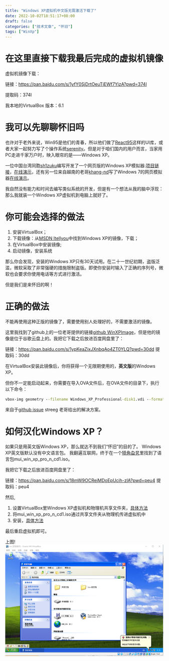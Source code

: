 ```yaml
---
title: "Windows XP虚拟机中文版无需激活下载了"
date: 2022-10-02T18:51:17+08:00
draft: false
categories: ["技术文章", "怀旧"]
tags: ["WinXp"]
---
```

# 在这里直接下载我最后完成的虚拟机镜像
虚拟机镜像下载：

链接：https://pan.baidu.com/s/1yfY0SjDrtOeuTiEWf7YizA?pwd=374l 

提取码：374l 

我本地的VirtualBox 版本：6.1

# 我可以先聊聊怀旧吗
也许对于老外来说，Win95是他们的青春，所以他们做了[React95](https://github.com/arturbien/React95)这样的UI库，或者大家一起努力写了个操作系统[serenity](https://github.com/SerenityOS/serenity)。但是对于咱们国内的用户而言，当家用PC走进千家万户时，映入眼帘的是——Windows XP。

一位中国台湾同胞[sh1zuku](https://sh1zuku.csie.io/#/)编写开发了一个网页版的Windows XP模拟器:[项目链接](https://github.com/ShizukuIchi/winXP)，[在线演示](https://winxp.vercel.app/)，还有另一位来自越南的老哥[khang-nd](https://khang-nd.vercel.app/)写了Windows 7的网页模拟器[在线演示](https://win7simu.visnalize.com/)。

我自然没有能力和时间去编写类似系统的开发，但是有一个想法从我的脑中浮现：那么我就装一个Windows XP虚拟机到电脑上就好了。

# 你可能会选择的做法
1. 安装VirtualBox；
2. 下载镜像：从[MSDN Itellyou](https://msdn.itellyou.cn/)中找到Windows XP的镜像，下载；
3. 在VirtualBox中安装镜像;
4. 启动镜像，安装系统

那么你会发现，安装的Windows XP只有30天试用。在二十一世纪初期，盗版泛滥，微软采取了非常强硬的措施限制盗版。即使你安装时输入了正确的序列号，微软也会要求你使用电话等方式进行激活。

但是我们是来怀旧的啊！

# 正确的做法
不能再使用这种正版的镜像了，需要使用别人处理好的，不需要激活的镜像。

这里我找到了github上的一位老哥提供的链接[github WinXPImage](https://github.com/lucianoferrari/winxpimage)，但是他的镜像是位于谷歌云盘上的。我把它下载之后放进百度网盘里了：

链接：https://pan.baidu.com/s/1ypKeaZixJXnbqAo4ZT0YLQ?pwd=30dd 
提取码：30dd 

在VirtualBox安装此镜像后，你将获得一个无限期使用的，**英文版**的Windows XP。

但你不一定能启动起来，你需要在导入OVA文件后，在OVA文件的目录下，执行以下命令：
``` cmd
vbox-img geometry --filename Windows_XP_Professional-disk1.vdi --format VDI --cylinders 5874 --heads 255 --sectors 56
```
来自于[github issue](https://github.com/lucianoferrari/winxpimage/issues/1) streeg 老哥给出的解决方案。

# 如何汉化Windows XP？
如果只是用英文版Windows XP，那么就达不到我们“怀旧”的目的了。
Windows XP英文版默认没有中文语言包。
我翻遍互联网，终于在一个[犄角旮旯](https://msdn.alicesworld.tech/Windows%20XP)里找到了语言包mui_win_xp_pro_n_cd1.iso。

我把它下载之后放进百度网盘里了：

链接：https://pan.baidu.com/s/18mW9OCRejMDoEpUcih-zlA?pwd=peu4 
提取码：peu4 

然后,
1. 设置VirtualBox里Windows XP虚拟机和物理机共享文件夹，[具体方法](https://www.jianshu.com/p/060103d48244)
2. 将mui_win_xp_pro_n_cd1.iso通过共享文件夹从物理机传进虚拟机中
3. 安装，[具体方法](https://www.docin.com/p-2998336055.html)

最后重启虚拟机即可。

上图!
![](/images/nostalgic_xp.png)
